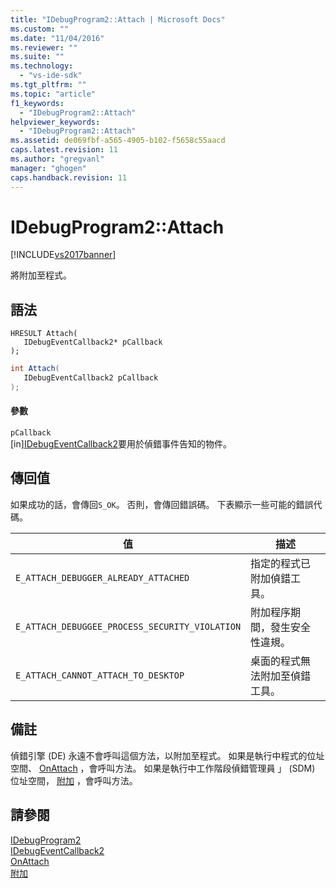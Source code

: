 ```yaml
---
title: "IDebugProgram2::Attach | Microsoft Docs"
ms.custom: ""
ms.date: "11/04/2016"
ms.reviewer: ""
ms.suite: ""
ms.technology: 
  - "vs-ide-sdk"
ms.tgt_pltfrm: ""
ms.topic: "article"
f1_keywords: 
  - "IDebugProgram2::Attach"
helpviewer_keywords: 
  - "IDebugProgram2::Attach"
ms.assetid: de069fbf-a565-4905-b102-f5658c55aacd
caps.latest.revision: 11
ms.author: "gregvanl"
manager: "ghogen"
caps.handback.revision: 11
---
```

# IDebugProgram2::Attach
[!INCLUDE[vs2017banner](../../../code-quality/includes/vs2017banner.md)]

將附加至程式。  
  
## 語法  
  
```cpp#  
HRESULT Attach(   
   IDebugEventCallback2* pCallback  
);  
```  
  
```c#  
int Attach(   
   IDebugEventCallback2 pCallback  
);  
```  
  
#### 參數  
 `pCallback`  
 \[in\][IDebugEventCallback2](../../../extensibility/debugger/reference/idebugeventcallback2.md)要用於偵錯事件告知的物件。  
  
## 傳回值  
 如果成功的話，會傳回`S_OK`。 否則，會傳回錯誤碼。  下表顯示一些可能的錯誤代碼。  
  
|值|描述|  
|-------|--------|  
|`E_ATTACH_DEBUGGER_ALREADY_ATTACHED`|指定的程式已附加偵錯工具。|  
|`E_ATTACH_DEBUGGEE_PROCESS_SECURITY_VIOLATION`|附加程序期間，發生安全性違規。|  
|`E_ATTACH_CANNOT_ATTACH_TO_DESKTOP`|桌面的程式無法附加至偵錯工具。|  
  
## 備註  
 偵錯引擎 \(DE\) 永遠不會呼叫這個方法，以附加至程式。  如果是執行中程式的位址空間、 [OnAttach](../../../extensibility/debugger/reference/idebugprogramnodeattach2-onattach.md) ，會呼叫方法。  如果是執行中工作階段偵錯管理員 」 \(SDM\) 位址空間， [附加](../../../extensibility/debugger/reference/idebugengine2-attach.md) ，會呼叫方法。  
  
## 請參閱  
 [IDebugProgram2](../../../extensibility/debugger/reference/idebugprogram2.md)   
 [IDebugEventCallback2](../../../extensibility/debugger/reference/idebugeventcallback2.md)   
 [OnAttach](../../../extensibility/debugger/reference/idebugprogramnodeattach2-onattach.md)   
 [附加](../../../extensibility/debugger/reference/idebugengine2-attach.md)